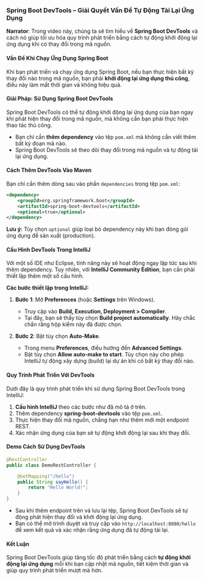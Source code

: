 ### Spring Boot DevTools – Giải Quyết Vấn Đề Tự Động Tải Lại Ứng Dụng

**Narrator**: Trong video này, chúng ta sẽ tìm hiểu về **Spring Boot DevTools** và cách nó giúp tối ưu hóa quy trình phát triển bằng cách tự động khởi động lại ứng dụng khi có thay đổi trong mã nguồn.

#### Vấn Đề Khi Chạy Ứng Dụng Spring Boot
Khi bạn phát triển và chạy ứng dụng Spring Boot, nếu bạn thực hiện bất kỳ thay đổi nào trong mã nguồn, bạn phải **khởi động lại ứng dụng thủ công**, điều này làm mất thời gian và không hiệu quả.

#### Giải Pháp: Sử Dụng **Spring Boot DevTools**
Spring Boot DevTools có thể tự động khởi động lại ứng dụng của bạn ngay khi phát hiện thay đổi trong mã nguồn, mà không cần bạn phải thực hiện thao tác thủ công.

- Bạn chỉ cần **thêm dependency** vào tệp `pom.xml` mà không cần viết thêm bất kỳ đoạn mã nào.
- Spring Boot DevTools sẽ theo dõi thay đổi trong mã nguồn và tự động tải lại ứng dụng.

#### Cách Thêm DevTools Vào Maven
Bạn chỉ cần thêm dòng sau vào phần `dependencies` trong tệp `pom.xml`:

```xml
<dependency>
    <groupId>org.springframework.boot</groupId>
    <artifactId>spring-boot-devtools</artifactId>
    <optional>true</optional>
</dependency>
```

**Lưu ý:** Tùy chọn `optional` giúp loại bỏ dependency này khi bạn đóng gói ứng dụng để sản xuất (production).

#### Cấu Hình DevTools Trong IntelliJ

Với một số IDE như Eclipse, tính năng này sẽ hoạt động ngay lập tức sau khi thêm dependency. Tuy nhiên, với **IntelliJ Community Edition**, bạn cần phải thiết lập thêm một số cấu hình.

**Các bước thiết lập trong IntelliJ:**

1. **Bước 1**: Mở **Preferences** (hoặc **Settings** trên Windows).
   - Truy cập vào **Build, Execution, Deployment > Compiler**.
   - Tại đây, bạn sẽ thấy tùy chọn **Build project automatically**. Hãy chắc chắn rằng hộp kiểm này đã được chọn.

2. **Bước 2**: Bật tùy chọn **Auto-Make**.
   - Trong menu **Preferences**, điều hướng đến **Advanced Settings**.
   - Bật tùy chọn **Allow auto-make to start**. Tùy chọn này cho phép IntelliJ tự động xây dựng (build) lại dự án khi có bất kỳ thay đổi nào.

#### Quy Trình Phát Triển Với DevTools
Dưới đây là quy trình phát triển khi sử dụng Spring Boot DevTools trong IntelliJ:

1. **Cấu hình IntelliJ** theo các bước như đã mô tả ở trên.
2. Thêm dependency **spring-boot-devtools** vào tệp `pom.xml`.
3. Thực hiện thay đổi mã nguồn, chẳng hạn như thêm mới một endpoint REST.
4. Xác nhận ứng dụng của bạn sẽ tự động khởi động lại sau khi thay đổi.

#### Demo Cách Sử Dụng DevTools

```java
@RestController
public class DemoRestController {

    @GetMapping("/hello")
    public String sayHello() {
        return "Hello World!";
    }
}
```

- Sau khi thêm endpoint trên và lưu lại tệp, Spring Boot DevTools sẽ tự động phát hiện thay đổi và khởi động lại ứng dụng.
- Bạn có thể mở trình duyệt và truy cập vào `http://localhost:8080/hello` để xem kết quả và xác nhận rằng ứng dụng đã tự động tải lại.

#### Kết Luận
Spring Boot DevTools giúp tăng tốc độ phát triển bằng cách **tự động khởi động lại ứng dụng** mỗi khi bạn cập nhật mã nguồn, tiết kiệm thời gian và giúp quy trình phát triển mượt mà hơn.
